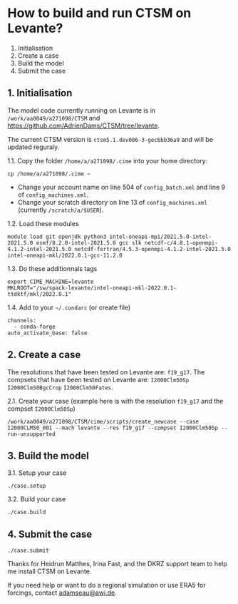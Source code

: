 # How to build and run CTSM on Levante?

1. Initialisation
2. Create a case
3. Build the model
4. Submit the case

## 1. Initialisation

The model code currently running on Levante is in `/work/aa0049/a271098/CTSM` and https://github.com/AdrienDams/CTSM/tree/levante.

The current CTSM version is `ctsm5.1.dev086-3-gec6bb36a9` and will be updated reguraly.

1.1. Copy the folder `/home/a/a271098/.cime` into your home directory:
```
cp /home/a/a271098/.cime ~
```
- Change your account name on line 504 of `config_batch.xml` and line 9 of `config_machines.xml`.
- Change your scratch directory on line 13 of `config_machines.xml` (currently `/scratch/a/$USER`).

1.2. Load these modules
```
module load git openjdk python3 intel-oneapi-mpi/2021.5.0-intel-2021.5.0 esmf/8.2.0-intel-2021.5.0 gcc slk netcdf-c/4.8.1-openmpi-4.1.2-intel-2021.5.0 netcdf-fortran/4.5.3-openmpi-4.1.2-intel-2021.5.0 intel-oneapi-mkl/2022.0.1-gcc-11.2.0
```

1.3. Do these additionnals tags
```
export CIME_MACHINE=levante
MKLROOT="/sw/spack-levante/intel-oneapi-mkl-2022.0.1-ttdktf/mkl/2022.0.1"
```

1.4. Add to your `~/.condarc` (or create file)
```
channels:
  - conda-forge
auto_activate_base: false
```

## 2. Create a case

The resolutions that have been tested on Levante are: `f19_g17`. The compsets that have been tested on Levante are: `I2000Clm50Sp` `I2000Clm50BgcCrop` `I2000Clm50Fates`.

2.1. Create your case (example here is with the resolution `f19_g17` and the compset `I2000Clm50Sp`)
```
/work/aa0049/a271098/CTSM/cime/scripts/create_newcase --case I2000CLM50_001 --mach levante --res f19_g17 --compset I2000Clm50Sp --run-unsupported
```

## 3. Build the model

3.1. Setup your case
```
./case.setup
```

3.2. Build your case
```
./case.build
```

## 4. Submit the case
```
./case.submit
```

Thanks for Heidrun Matthes, Irina Fast, and the DKRZ support team to help me install CTSM on Levante.

If you need help or want to do a regional simulation or use ERA5 for forcings, contact adamseau@awi.de.
